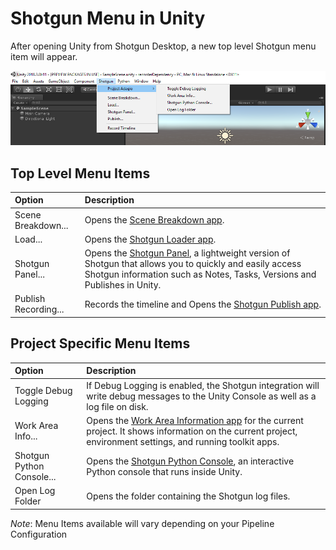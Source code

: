 # Shotgun Menu in Unity

After opening Unity from Shotgun Desktop, a new top level Shotgun menu item will appear.

![Shotgun Menu in Unity](images/shotgun_menu.png)

## Top Level Menu Items

| Option    | Description   |
| :-------- | :------------ |
| Scene Breakdown... | Opens the [Scene Breakdown app](https://support.shotgunsoftware.com/hc/en-us/articles/219032988-Scene-Breakdown). |
| Load... | Opens the [Shotgun Loader app](https://support.shotgunsoftware.com/hc/en-us/articles/115000068574-Integrations-User-Guide#The%20Loader). |
| Shotgun Panel... | Opens the [Shotgun Panel](https://support.shotgunsoftware.com/hc/en-us/articles/115000068574#The%20Shotgun%20Panel), a lightweight version of Shotgun that allows you to quickly and easily access Shotgun information such as Notes, Tasks, Versions and Publishes in Unity. | 
| Publish Recording... | Records the timeline and Opens the [Shotgun Publish app](https://support.shotgunsoftware.com/hc/en-us/articles/115000068574-Integrations-User-Guide#The%20Publisher). |

## Project Specific Menu Items

| Option    | Description   |
| :-------- | :------------ |
| Toggle Debug Logging | If Debug Logging is enabled, the Shotgun integration will write debug messages to the Unity Console as well as a log file on disk. |
| Work Area Info... | Opens the [Work Area Information app](https://support.shotgunsoftware.com/hc/en-us/articles/219032958-Work-Area-Information) for the current project. It shows information on the current project, environment settings, and running toolkit apps.|
| Shotgun Python Console... | Opens the [Shotgun Python Console](https://support.shotgunsoftware.com/hc/en-us/articles/219033108-Python-Console), an interactive Python console that runs inside Unity. |
| Open Log Folder | Opens the folder containing the Shotgun log files. |

*Note*: Menu Items available will vary depending on your Pipeline Configuration